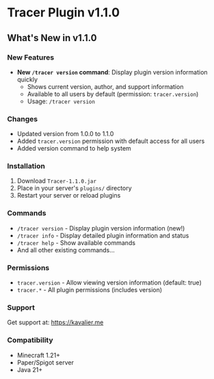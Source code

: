 # Tracer Plugin v1.1.0

## What's New in v1.1.0

### New Features
- **New `/tracer version` command**: Display plugin version information quickly
  - Shows current version, author, and support information
  - Available to all users by default (permission: `tracer.version`)
  - Usage: `/tracer version`

### Changes
- Updated version from 1.0.0 to 1.1.0
- Added `tracer.version` permission with default access for all users
- Added version command to help system

### Installation
1. Download `Tracer-1.1.0.jar`
2. Place in your server's `plugins/` directory
3. Restart your server or reload plugins

### Commands
- `/tracer version` - Display plugin version information (new!)
- `/tracer info` - Display detailed plugin information and status
- `/tracer help` - Show available commands
- And all other existing commands...

### Permissions
- `tracer.version` - Allow viewing version information (default: true)
- `tracer.*` - All plugin permissions (includes version)

### Support
Get support at: https://kavalier.me

### Compatibility
- Minecraft 1.21+
- Paper/Spigot server
- Java 21+